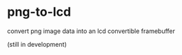 png-to-lcd
==========

convert png image data into an lcd convertible framebuffer

(still in development)